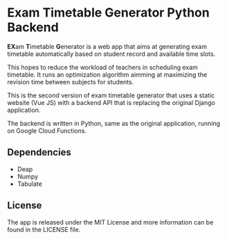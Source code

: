 # Exam Timetable Generator Python Backend

**EX**am **T**imetable **G**enerator is a web app that aims at generating exam timetable automatically based on student record and available time slots.

This hopes to reduce the workload of teachers in scheduling exam timetable. It runs an optimization algorithm aimming at maximizing the revision time between subjects for students.

This is the second version of exam timetable generator that uses a static website (Vue JS) with a backend API that is replacing the original Django application.

The backend is written in Python, same as the original application, running on Google Cloud Functions.

## Dependencies

- Deap
- Numpy
- Tabulate

## License

The app is released under the MIT License and more information can be found in the LICENSE file.

